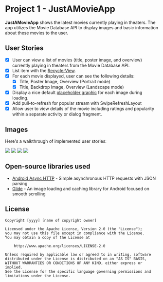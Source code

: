 # Project 1 - JustAMovieApp

**JustAMovieApp** shows the latest movies currently playing in theaters. The app utilizes the Movie Database API to display images and basic information about these movies to the user.


## User Stories

* [x] User can view a list of movies (title, poster image, and overview) currently playing in theaters from the Movie Database API.
* [x] List item with the [RecyclerView](https://guides.codepath.com/android/Using-the-RecyclerView).
* [x] For each movie displayed, user can see the following details:
  * [x] Title, Poster Image, Overview (Portrait mode)
  * [x] Title, Backdrop Image, Overview (Landscape mode)
* [x] Display a nice default [placeholder graphic](https://guides.codepath.com/android/Displaying-Images-with-the-Glide-Library) for each image during loading.
* [x] Add pull-to-refresh for popular stream with SwipeRefreshLayout
* [x] Allow user to view details of the movie including ratings and popularity within a separate activity or dialog fragment.

## Images

Here's a walkthrough of implemented user stories:

<img src='https://i.imgur.com/RX7ysFM.png?1'/> <img src='https://i.imgur.com/xUMFa7W.png?1'/>
<img src='https://i.imgur.com/h8FGhsj.png?1'/> <img src='https://i.imgur.com/J4XrX5y.png?1'/>


## Open-source libraries used

- [Android Async HTTP](https://github.com/loopj/android-async-http) - Simple asynchronous HTTP requests with JSON parsing
- [Glide](https://github.com/bumptech/glide) - An image loading and caching library for Android focused on smooth scrolling

## License

    Copyright [yyyy] [name of copyright owner]

    Licensed under the Apache License, Version 2.0 (the "License");
    you may not use this file except in compliance with the License.
    You may obtain a copy of the License at

        http://www.apache.org/licenses/LICENSE-2.0

    Unless required by applicable law or agreed to in writing, software
    distributed under the License is distributed on an "AS IS" BASIS,
    WITHOUT WARRANTIES OR CONDITIONS OF ANY KIND, either express or implied.
    See the License for the specific language governing permissions and
    limitations under the License.
